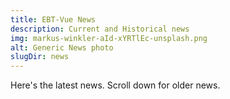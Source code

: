 ```yaml
---
title: EBT-Vue News
description: Current and Historical news
img: markus-winkler-aId-xYRTlEc-unsplash.png
alt: Generic News photo
slugDir: news
---
```


Here's the latest news.
Scroll down for older news.
